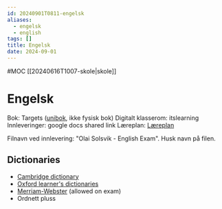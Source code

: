 ```yaml
---
id: 20240901T0811-engelsk
aliases:
  - engelsk
  - english
tags: []
title: Engelsk
date: 2024-09-01
---
```


#MOC [[20240616T1007-skole|skole]]

# Engelsk

Bok: Targets ([unibok](https://unibok.no), ikke fysisk bok)
Digitalt klasserom: itslearning
Innleveringer: google docs shared link
Læreplan: [Læreplan](https://docs.google.com/document/d/1KUqzPR-3jDaUM0cmqULKMFdeniLyVXA5/edit?rtpof=true&sd=true)

Filnavn ved innlevering: "Olai Solsvik - English Exam". Husk navn på filen.

## Dictionaries

- [Cambridge dictionary](https://dictionary.cambridge.org/)
- [Oxford learner's dictionaries](https://www.oxfordlearnersdictionaries.com/)
- [Merriam-Webster](https://www.merriam-webster.com/dictionary/) (allowed on exam)
- Ordnett pluss

